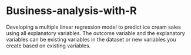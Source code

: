 # Business-analysis-with-R
Developing a multiple linear regression model to predict ice cream sales using all explanatory variables. The outcome variable and the explanatory variables can be existing variables in the dataset or new variables you create based on existing variables.
